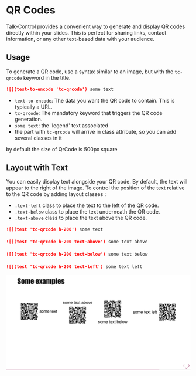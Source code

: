 # QR Codes

Talk-Control provides a convenient way to generate and display QR codes directly within your slides. This is perfect for sharing links, contact information, or any other text-based data with your audience.

## Usage

To generate a QR code, use a syntax similar to an image, but with the `tc-qrcode` keyword in the title.

```markdown
![](test-to-encode 'tc-qrcode') some text
```

-   `text-to-encode`: The data you want the QR code to contain. This is typically a URL.
-   `tc-qrcode`: The mandatory keyword that triggers the QR code generation.
-   `some text`: the 'legend' text associated
-   the part with `tc-qrcode` will arrive in class attribute, so you can add several classes in it

by default the size of QrCode is 500px square

## Layout with Text

You can easily display text alongside your QR code. By default, the text will appear to the right of the image.
To control the position of the text relative to the QR code by adding layout classes :

-   `.text-left` class to place the text to the left of the QR code.
-   `.text-below` class to place the text underneath the QR code.
-   `.text-above` class to place the text above the QR code.

```markdown
![](test 'tc-qrcode h-200') some text

![](test 'tc-qrcode h-200 text-above') some text above

![](test 'tc-qrcode h-200 text-below') some text below

![](test 'tc-qrcode h-200 text-left') some text left
```

![](./imgs/qrcode.png)
